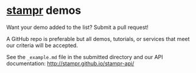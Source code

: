 # [stampr](https://stam.pr/) demos

Want your demo added to the list? Submit a pull request!

A GitHub repo is preferable but all demos, tutorials, or services that meet our criteria will be accepted. 

See the `_example.md` file in the submitted directory and our API documentation: http://stampr.github.io/stampr-api/
